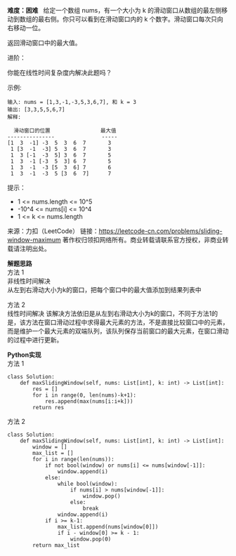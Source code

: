 **难度：困难**   
给定一个数组 nums，有一个大小为 k 的滑动窗口从数组的最左侧移动到数组的最右侧。你只可以看到在滑动窗口内的 k 个数字。滑动窗口每次只向右移动一位。  

返回滑动窗口中的最大值。  

进阶：  

你能在线性时间复杂度内解决此题吗？  

 

示例:
```
输入: nums = [1,3,-1,-3,5,3,6,7], 和 k = 3
输出: [3,3,5,5,6,7] 
解释: 

  滑动窗口的位置                最大值
---------------               -----
[1  3  -1] -3  5  3  6  7       3
 1 [3  -1  -3] 5  3  6  7       3
 1  3 [-1  -3  5] 3  6  7       5
 1  3  -1 [-3  5  3] 6  7       5
 1  3  -1  -3 [5  3  6] 7       6
 1  3  -1  -3  5 [3  6  7]      7
```
 

提示：
- 1 <= nums.length <= 10^5
- -10^4 <= nums[i] <= 10^4
- 1 <= k <= nums.length

来源：力扣（LeetCode）
链接：https://leetcode-cn.com/problems/sliding-window-maximum
著作权归领扣网络所有。商业转载请联系官方授权，非商业转载请注明出处。  

**解题思路**    
方法 1  
非线性时间解决  
从左到右滑动大小为k的窗口，把每个窗口中的最大值添加到结果列表中  

方法 2  
线性时间解决
该解决方法依旧是从左到右滑动大小为k的窗口，不同于方法1的是，该方法在窗口滑动过程中求得最大元素的方法，不是直接比较窗口中的元素，而是维护一个最大元素的双端队列，该队列保存当前窗口的最大元素，在窗口滑动的过程中进行更新。

**Python实现**   
方法 1
```
class Solution:
    def maxSlidingWindow(self, nums: List[int], k: int) -> List[int]:
        res = []
        for i in range(0, len(nums)-k+1):
            res.append(max(nums[i:i+k]))
        return res
```
方法 2
```
class Solution:
    def maxSlidingWindow(self, nums: List[int], k: int) -> List[int]:
        window = []
        max_list = []
        for i in range(len(nums)):
            if not bool(window) or nums[i] <= nums[window[-1]]:
                window.append(i)
            else:
                while bool(window):
                    if nums[i] > nums[window[-1]]:
                        window.pop()
                    else:
                        break
                window.append(i)
            if i >= k-1:
                max_list.append(nums[window[0]])
                if i - window[0] >= k - 1:
                    window.pop(0)
        return max_list
```